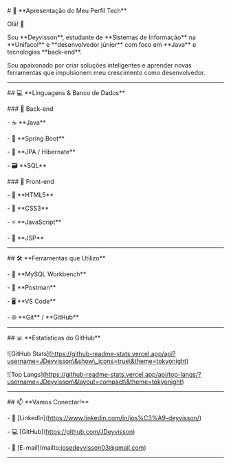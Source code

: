\# 🚀 \*\*Apresentação do Meu Perfil Tech\*\*



Olá! 👋  

Sou \*\*Deyvisson\*\*, estudante de \*\*Sistemas de Informação\*\* na \*\*Unifacol\*\* e \*\*desenvolvedor júnior\*\* com foco em \*\*Java\*\* e tecnologias \*\*back-end\*\*.  

Sou apaixonado por criar soluções inteligentes e aprender novas ferramentas que impulsionem meu crescimento como desenvolvedor.



---



\## 💻 \*\*Linguagens \& Banco de Dados\*\*



\### 🔹 Back-end

\- ☕ \*\*Java\*\*

\- 🌱 \*\*Spring Boot\*\*

\- 🧩 \*\*JPA / Hibernate\*\*

\- 🗃️ \*\*SQL\*\*



\### 🔹 Front-end

\- 🧠 \*\*HTML5\*\*

\- 🎨 \*\*CSS3\*\*

\- ⚡ \*\*JavaScript\*\*

\- 🧾 \*\*JSP\*\*



---



\## 🛠️ \*\*Ferramentas que Utilizo\*\*

\- 💾 \*\*MySQL Workbench\*\*

\- 🧪 \*\*Postman\*\*

\- 🖥️ \*\*VS Code\*\*

\- 🌐 \*\*Git\*\* / \*\*GitHub\*\*



---





\## 📊 \*\*Estatísticas do GitHub\*\*

!\[GitHub Stats](https://github-readme-stats.vercel.app/api?username=JDeyvisson\&show\_icons=true\&theme=tokyonight)  

!\[Top Langs](https://github-readme-stats.vercel.app/api/top-langs/?username=JDeyvisson\&layout=compact\&theme=tokyonight)





---



\## 📫 \*\*Vamos Conectar!\*\*

\- 💼 \[LinkedIn](https://www.linkedin.com/in/jos%C3%A9-deyvisson/)  

\- 💻 \[GitHub](https://github.com/JDeyvisson)  

\- 📧 \[E-mail](mailto:josedeyvisson03@gmail.com)



---

